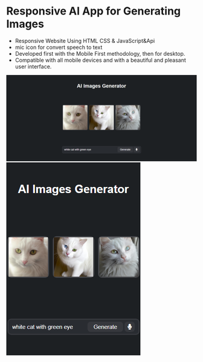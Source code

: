 #  Responsive AI App for Generating Images


- Responsive  Website Using HTML CSS & JavaScript&Api
- mic icon for convert speech to text
- Developed first with the Mobile First methodology, then for desktop.
- Compatible with all mobile devices and with a beautiful and pleasant user interface.




![preview img](./screen_preview/desk.png)
![preview img](./screen_preview/mob.png)

